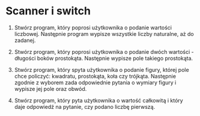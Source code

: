 # Scanner i switch
1. Stwórz program, który poprosi użytkownika o podanie wartości liczbowej. Następnie program wypisze wszystkie liczby naturalne, aż do zadanej.

2. Stwórz program, który poprosi użytkownika o podanie dwóch wartości - długości boków prostokąta. Następnie wypisze pole takiego prostokąta.

3. Stwórz program, który spyta użytkownika o podanie figury, której pole chce policzyć: kwadratu, prostokąta, koła czy trójkąta. Następnie zgodnie z wyborem zada odpowiednie pytania o wymiary figury i wypisze jej pole oraz obwód.

4. Stwórz program, który pyta użytkownika o wartość całkowitą i który daje odpowiedź na pytanie, czy podano liczbę pierwszą.
